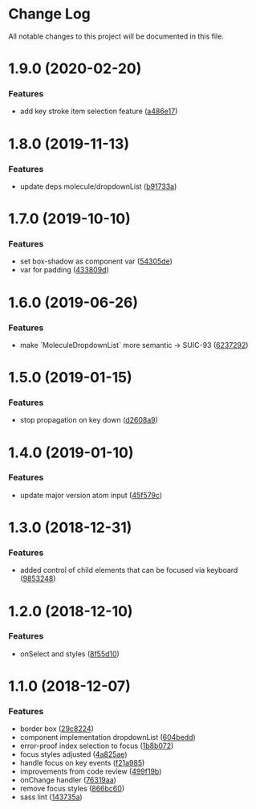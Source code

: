 # Change Log

All notable changes to this project will be documented in this file.

# 1.9.0 (2020-02-20)


### Features

* add key stroke item selection feature ([a486e17](https://github.com/SUI-Components/sui-components/commit/a486e178af7b02f2f95944a31d639a2f31fa5f1f))



# 1.8.0 (2019-11-13)


### Features

* update deps molecule/dropdownList ([b91733a](https://github.com/SUI-Components/sui-components/commit/b91733a9e75c4179dc865ec26f17f7c762a922e7))



# 1.7.0 (2019-10-10)


### Features

* set box-shadow as component var ([54305de](https://github.com/SUI-Components/sui-components/commit/54305de29610b37ec1979201d515fd1d5b95c0eb))
* var for padding ([433809d](https://github.com/SUI-Components/sui-components/commit/433809dcad4fcf031aa2da4bd51b23de6e18ec9e))



# 1.6.0 (2019-06-26)


### Features

* make \`MoleculeDropdownList\` more semantic → SUIC-93 ([6237292](https://github.com/SUI-Components/sui-components/commit/6237292ddb9d3314609ae3e178d1d38fb3537cf5))



# 1.5.0 (2019-01-15)


### Features

* stop propagation on key down ([d2608a9](https://github.com/SUI-Components/sui-components/commit/d2608a99f5b79664ad403b9261ac42962fac9edf))



# 1.4.0 (2019-01-10)


### Features

* update major version atom input ([45f579c](https://github.com/SUI-Components/sui-components/commit/45f579c2929f10ab68c60cf5255c2e45d1fb0f39))



# 1.3.0 (2018-12-31)


### Features

* added control of child elements that can be focused via keyboard ([9853248](https://github.com/SUI-Components/sui-components/commit/98532482cfd1da88ea9b9ac632b56411470af37d))



# 1.2.0 (2018-12-10)


### Features

* onSelect and styles ([8f55d10](https://github.com/SUI-Components/sui-components/commit/8f55d109214311b9b910f841185ba065c8b9d92e))



# 1.1.0 (2018-12-07)


### Features

* border box ([29c8224](https://github.com/SUI-Components/sui-components/commit/29c8224852f0dceddd398f85eaf8dc8ff1136453))
* component implementation dropdownList ([604bedd](https://github.com/SUI-Components/sui-components/commit/604bedd6917eef3543af02cfb88c66499378b25c))
* error-proof index selection to focus ([1b8b072](https://github.com/SUI-Components/sui-components/commit/1b8b07254b4e015fc2c9a5108182394d7c0422b6))
* focus styles adjusted ([4a825ae](https://github.com/SUI-Components/sui-components/commit/4a825aef35470fab825851bc0834b56f4839cafa))
* handle focus on key events ([f21a985](https://github.com/SUI-Components/sui-components/commit/f21a985a827e8e7e8b54792bd20d0538d8843609))
* improvements from code review ([499f19b](https://github.com/SUI-Components/sui-components/commit/499f19b55d08e9e2afc25fc8659c84b5afd895a9))
* onChange handler ([76319aa](https://github.com/SUI-Components/sui-components/commit/76319aaba7123701b2efbb706ce378f3b9496da7))
* remove focus styles ([866bc60](https://github.com/SUI-Components/sui-components/commit/866bc60680d32120eb2c47da34bc150d0304be3d))
* sass lint ([143735a](https://github.com/SUI-Components/sui-components/commit/143735a44759009415081d3d52bc6746b4a8876b))



